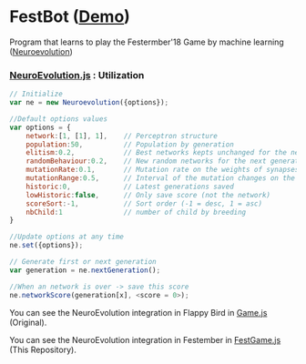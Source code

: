 # FestBot ([Demo](http://aananthv.github.io/FlappyLearning/))

Program that learns to play the Festermber'18 Game by machine learning ([Neuroevolution](http://www.scholarpedia.org/article/Neuroevolution))

### [NeuroEvolution.js](http://github.com/xviniette/FlappyLearning/blob/gh-pages/Neuroevolution.js) : Utilization
```javascript
// Initialize
var ne = new Neuroevolution({options});

//Default options values
var options = {
    network:[1, [1], 1],    // Perceptron structure
    population:50,          // Population by generation
    elitism:0.2,            // Best networks kepts unchanged for the next generation (rate)
    randomBehaviour:0.2,    // New random networks for the next generation (rate)
    mutationRate:0.1,       // Mutation rate on the weights of synapses
    mutationRange:0.5,      // Interval of the mutation changes on the synapse weight
    historic:0,             // Latest generations saved
    lowHistoric:false,      // Only save score (not the network)
    scoreSort:-1,           // Sort order (-1 = desc, 1 = asc)
    nbChild:1               // number of child by breeding
}

//Update options at any time
ne.set({options});

// Generate first or next generation
var generation = ne.nextGeneration();

//When an network is over -> save this score
ne.networkScore(generation[x], <score = 0>);
```

You can see the NeuroEvolution integration in Flappy Bird in [Game.js](http://github.com/xviniette/FlappyLearning/blob/gh-pages/game.js) (Original).

You can see the NeuroEvolution integration in Festember in [FestGame.js](http://github.com/AananthV/FestBot/festgame.js) (This Repository).
